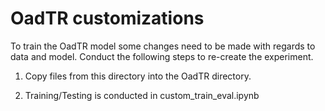 # OadTR customizations

To train the OadTR model some changes need to be made with regards to data and model.
Conduct the following steps to re-create the experiment.

1. Copy files from this directory into the OadTR directory.

2. Training/Testing is conducted in custom_train_eval.ipynb

